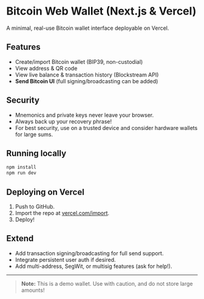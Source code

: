 # Bitcoin Web Wallet (Next.js & Vercel)

A minimal, real-use Bitcoin wallet interface deployable on Vercel.

## Features
- Create/import Bitcoin wallet (BIP39, non-custodial)
- View address & QR code
- View live balance & transaction history (Blockstream API)
- **Send Bitcoin UI** (full signing/broadcasting can be added)

## Security
- Mnemonics and private keys never leave your browser.
- Always back up your recovery phrase!
- For best security, use on a trusted device and consider hardware wallets for large sums.

## Running locally
```bash
npm install
npm run dev
```

## Deploying on Vercel
1. Push to GitHub.
2. Import the repo at [vercel.com/import](https://vercel.com/import).
3. Deploy!

## Extend
- Add transaction signing/broadcasting for full send support.
- Integrate persistent user auth if desired.
- Add multi-address, SegWit, or multisig features (ask for help!).

---

> **Note:** This is a demo wallet. Use with caution, and do not store large amounts!
